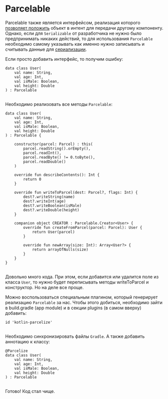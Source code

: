 # Parcelable

Parcelable также является интерфейсом, реализация которого [позволяет положить](https://developer.android.com/reference/android/content/Intent#putExtra(java.lang.String,%20android.os.Parcelable[])) объект в интент для передачи другому компоненту. Однако, если для `Serializable` от разработчика не нужно было предпринимать никаких действий, то для использования `Parcelable` необходимо самому указывать как именно нужно записывать и считывать данные для [сериализации](https://ru.wikipedia.org/wiki/Сериализация).

Если просто добавить интерфейс, то получим ошибку:

```
data class User(
    val name: String,
    val age: Int,
    val isMale: Boolean,
    val height: Double
) : Parcelable
```

![](data:image/gif;base64,R0lGODlhAQABAPABAP///wAAACH5BAEKAAAALAAAAAABAAEAAAICRAEAOw==)![](data:image/gif;base64,R0lGODlhAQABAPABAP///wAAACH5BAEKAAAALAAAAAABAAEAAAICRAEAOw== "Click and drag to move")

Необходимо реализовать все методы `Parcelable`:

```
data class User(
    val name: String,
    val age: Int,
    val isMale: Boolean,
    val height: Double
) : Parcelable {

    constructor(parcel: Parcel) : this(
        parcel.readString().orEmpty(),
        parcel.readInt(),
        parcel.readByte() != 0.toByte(),
        parcel.readDouble()
    )

    override fun describeContents(): Int {
        return 0
    }

    override fun writeToParcel(dest: Parcel?, flags: Int) {
        dest?.writeString(name)
        dest?.writeInt(age)
        dest?.writeBoolean(isMale)
        dest?.writeDouble(height)
    }

    companion object CREATOR : Parcelable.Creator<User> {
        override fun createFromParcel(parcel: Parcel): User {
            return User(parcel)
        }

        override fun newArray(size: Int): Array<User?> {
            return arrayOfNulls(size)
        }
    }
}
```

![](data:image/gif;base64,R0lGODlhAQABAPABAP///wAAACH5BAEKAAAALAAAAAABAAEAAAICRAEAOw==)![](data:image/gif;base64,R0lGODlhAQABAPABAP///wAAACH5BAEKAAAALAAAAAABAAEAAAICRAEAOw== "Click and drag to move")

Довольно много кода. При этом, если добавится или удалится поле из класса `User`, то нужно будет переписывать методы writeToParcel и конструктор. Но на деле все проще.

Можно воспользоваться специальным плагином, который генерирует реализацию `Parcelable` за нас. Чтобы этого добиться, необходимо зайти в build.gradle (app module) и в секции plugins (в самом вверху) добавить:

```
id 'kotlin-parcelize'
```

![](data:image/gif;base64,R0lGODlhAQABAPABAP///wAAACH5BAEKAAAALAAAAAABAAEAAAICRAEAOw==)![](data:image/gif;base64,R0lGODlhAQABAPABAP///wAAACH5BAEKAAAALAAAAAABAAEAAAICRAEAOw== "Click and drag to move")

Необходимо синхронизировать файлы `Gradle`. А также добавить аннотацию к классу:

```
@Parcelize
data class User(
    val name: String,
    val age: Int,
    val isMale: Boolean,
    val height: Double
) : Parcelable
```

![](data:image/gif;base64,R0lGODlhAQABAPABAP///wAAACH5BAEKAAAALAAAAAABAAEAAAICRAEAOw==)![](data:image/gif;base64,R0lGODlhAQABAPABAP///wAAACH5BAEKAAAALAAAAAABAAEAAAICRAEAOw== "Click and drag to move")

Готово! Код стал чище.
